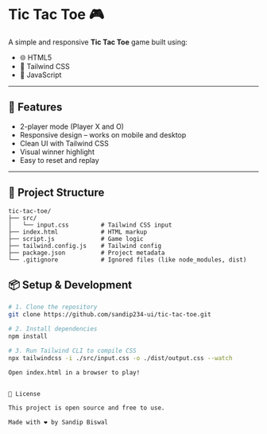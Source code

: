 # Tic Tac Toe 🎮

A simple and responsive **Tic Tac Toe** game built using:

- 🌐 HTML5  
- 🎨 Tailwind CSS  
- 🧠 JavaScript

---

## 📱 Features

- 2-player mode (Player X and O)
- Responsive design – works on mobile and desktop
- Clean UI with Tailwind CSS
- Visual winner highlight
- Easy to reset and replay

---

## 📁 Project Structure
```
tic-tac-toe/
├── src/
│   └── input.css         # Tailwind CSS input
├── index.html            # HTML markup
├── script.js             # Game logic
├── tailwind.config.js    # Tailwind config
├── package.json          # Project metadata
└── .gitignore            # Ignored files (like node_modules, dist)
```

## 📦 Setup & Development

```bash
# 1. Clone the repository
git clone https://github.com/sandip234-ui/tic-tac-toe.git

# 2. Install dependencies
npm install

# 3. Run Tailwind CLI to compile CSS
npx tailwindcss -i ./src/input.css -o ./dist/output.css --watch

Open index.html in a browser to play!


📃 License

This project is open source and free to use.

Made with ❤️ by Sandip Biswal